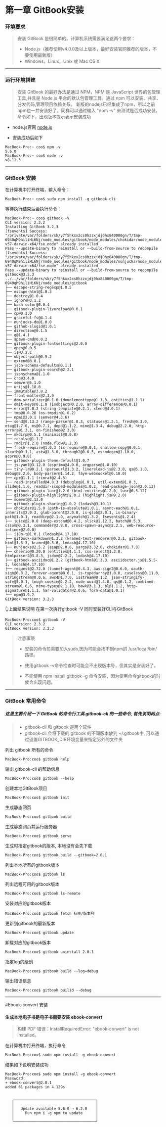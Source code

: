 # 第一章 GitBook安装




### 环境要求
> 安装 GitBook 是很简单的。计算机系统需要满足这两个要求：
>  
>  * Node.js（推荐使用v4.0.0及以上版本，最好安装官网推荐的版本，不要使用最新版）
>  * Windows，Linux，Unix 或 Mac OS X

---


### 运行环境搭建
> 安装 GitBook 的最好办法是通过 NPM，NPM 是 JavaScript 世界的包管理工具,并且是 Node.js 平台的默认包管理工具。通过 npm 可以安装、共享、分发代码,管理项目依赖关系。
> 新版的nodejs已经集成了npm，所以之前npm也一并安装好了。同样可以通过输入 "npm -v" 来测试是否成功安装。命令如下，出现版本提示表示安装成功

* node.js官网
[node.js](https://nodejs.org)


* 安装成功后如下
 
```
MacBook-Pro:~ coo$ npm -v
5.6.0
MacBook-Pro:~ coo$ node -v
v8.11.3
```


---
### GitBook 安装

在计算机中打开终端，输入命令：

```
MacBook-Pro:~ coo$ sudo npm install -g gitbook-cli
```

等待执行结束后会执行命令：

```
MacBook-Pro:~ coo$ gitbook -V
CLI version: 2.3.2
Installing GitBook 3.2.3
[fsevents] Success: "/private/var/folders/sk/y7f5hkxx2cs0hzzxjdj0hx840000gn/T/tmp-6940qM9hiliHi6Nj/node_modules/gitbook/node_modules/chokidar/node_modules/fsevents/lib/binding/Release/node-v57-darwin-x64/fse.node" already installed
Pass --update-binary to reinstall or --build-from-source to recompile
[fsevents] Success: "/private/var/folders/sk/y7f5hkxx2cs0hzzxjdj0hx840000gn/T/tmp-6940qM9hiliHi6Nj/node_modules/gitbook/node_modules/nunjucks/node_modules/chokidar/node_modules/fsevents/lib/binding/Release/node-v57-darwin-x64/fse.node" already installed
Pass --update-binary to reinstall or --build-from-source to recompile
gitbook@3.2.3 ../../var/folders/sk/y7f5hkxx2cs0hzzxjdj0hx840000gn/T/tmp-6940qM9hiliHi6Nj/node_modules/gitbook
├── escape-string-regexp@1.0.5
├── escape-html@1.0.3
├── destroy@1.0.4
├── ignore@3.1.2
├── bash-color@0.0.4
├── gitbook-plugin-livereload@0.0.1
├── cp@0.2.0
├── graceful-fs@4.1.4
├── nunjucks-do@1.0.0
├── github-slugid@1.0.1
├── direction@0.1.5
├── q@1.4.1
├── spawn-cmd@0.0.2
├── gitbook-plugin-fontsettings@2.0.0
├── open@0.0.5
├── is@3.2.1
├── object-path@0.9.2
├── extend@3.0.1
├── json-schema-defaults@0.1.1
├── gitbook-plugin-search@2.2.1
├── jsonschema@1.1.0
├── crc@3.4.0
├── semver@5.1.0
├── urijs@1.18.0
├── immutable@3.8.2
├── front-matter@2.3.0
├── dom-serializer@0.1.0 (domelementtype@1.1.3, entities@1.1.1)
├── omit-keys@0.1.0 (isobject@0.2.0, array-difference@0.0.1)
├── error@7.0.2 (string-template@0.2.1, xtend@4.0.1)
├── tmp@0.0.28 (os-tmpdir@1.0.2)
├── npmi@2.0.1 (semver@4.3.6)
├── send@0.13.2 (range-parser@1.0.3, statuses@1.2.1, fresh@0.3.0, etag@1.7.0, ms@0.7.1, depd@1.1.2, mime@1.3.4, debug@2.2.0, http-errors@1.3.1, on-finished@2.3.0)
├── mkdirp@0.5.1 (minimist@0.0.8)
├── resolve@1.1.7
├── rmdir@1.2.0 (node.flow@1.2.3)
├── fresh-require@1.0.3 (is-require@0.0.1, shallow-copy@0.0.1, sleuth@0.1.1, astw@1.3.0, through2@0.6.5, escodegen@1.10.0, acorn@0.9.0)
├── gitbook-plugin-theme-default@1.0.7
├── js-yaml@3.12.0 (esprima@4.0.0, argparse@1.0.10)
├── tiny-lr@0.2.1 (parseurl@1.3.2, livereload-js@2.3.0, qs@5.1.0, debug@2.2.0, body-parser@1.14.2, faye-websocket@0.10.0)
├── cpr@1.1.1 (rimraf@2.4.5)
├── read-installed@4.0.3 (debuglog@1.0.1, util-extend@1.0.3, slide@1.1.6, readdir-scoped-modules@1.0.2, read-package-json@2.0.13)
├── gitbook-plugin-lunr@1.2.0 (html-entities@1.2.0, lunr@0.5.12)
├── gitbook-plugin-highlight@2.0.2 (highlight.js@9.2.0)
├── moment@2.13.0
├── gitbook-plugin-sharing@1.0.2 (lodash@3.10.1)
├── chokidar@1.5.0 (path-is-absolute@1.0.1, async-each@1.0.1, inherits@2.0.3, glob-parent@2.0.0, is-glob@2.0.1, is-binary-path@1.0.1, readdirp@2.1.0, anymatch@1.3.2, fsevents@1.2.4)
├── juice@2.0.0 (deep-extend@0.4.2, slick@1.12.2, batch@0.5.3, cssom@0.3.1, commander@2.9.0, cross-spawn-async@2.2.5, web-resource-inliner@2.0.0)
├── i18n-t@1.0.1 (lodash@4.17.10)
├── gitbook-markdown@1.3.2 (kramed-text-renderer@0.2.1, gitbook-html@1.3.3, kramed@0.5.6, lodash@4.17.10)
├── nunjucks@2.5.2 (asap@2.0.6, yargs@3.32.0, chokidar@1.7.0)
├── cheerio@0.20.0 (entities@1.1.1, css-select@1.2.0, htmlparser2@3.8.3, jsdom@7.2.2, lodash@4.17.10)
├── gitbook-asciidoc@1.2.2 (gitbook-html@1.3.3, asciidoctor.js@1.5.5-1, lodash@4.17.10)
├── request@2.72.0 (tunnel-agent@0.4.3, aws-sign2@0.6.0, oauth-sign@0.8.2, forever-agent@0.6.1, is-typedarray@1.0.0, caseless@0.11.0, stringstream@0.0.6, aws4@1.7.0, isstream@0.1.2, json-stringify-safe@5.0.1, tough-cookie@2.2.2, node-uuid@1.4.8, qs@6.1.2, combined-stream@1.0.6, mime-types@2.1.18, hawk@3.1.3, bl@1.1.2, http-signature@1.1.1, har-validator@2.0.6, form-data@1.0.1)
└── npm@3.9.2
GitBook version: 3.2.3

```
👆上面结果说明 在第一次执行gitbook -V 同时安装好CLI与GitBook

```
MacBook-Pro:coo$ gitbook -V
CLI version: 2.3.2
GitBook version: 3.2.3
```

>注意事项
>
> * 安装的命令前需要加入sudo,因为可能会找不到npm的 /usr/local/bin/路径。
> * 使用gitbook -v命令检查时可能会不出现版本号，但其实是安装好了。
> 
> 
> * 不能使用 npm install gitbook -g 命令安装，因为使用命令gitbook的时候会出现问题。


---
### GitBook 常用命令


##### 这里主要介绍一下 GitBook 的命令行工具 gitbook-cli 的一些命令, 首先说明两点:
> * gitbook-cli 和 gitbook 是两个软件
> * gitbook-cli 会将下载的 gitbook 的不同版本放到 ~/.gitbook中, 可以通过设置GITBOOK_DIR环境变量来指定另外的文件夹
>
>
>


列出 gitbook 所有的命令
```
MacBook-Pro:coo$ gitbook help
```

输出 gitbook-cli 的帮助信息

```
MacBook-Pro:coo$ gitbook --help
```

创建本地GitBook项目

```
MacBook-Pro:coo$ gitbook init
```


生成静态网页

```
MacBook-Pro:coo$ gitbook build
```


生成静态网页并运行服务器

```
MacBook-Pro:coo$ gitbook serve
```

生成时指定gitbook的版本, 本地没有会先下载

```
MacBook-Pro:coo$ gitbook build --gitbook=2.0.1
```

列出本地所有的gitbook版本

```
MacBook-Pro:coo$ gitbook ls
```

列出远程可用的gitbook版本

```
MacBook-Pro:coo$ gitbook ls-remote
```

安装对应的gitbook版本

```
MacBook-Pro:coo$ gitbook fetch 标签/版本号
```

更新到gitbook的最新版本

```
MacBook-Pro:coo$ gitbook update
```

卸载对应的gitbook版本

```
MacBook-Pro:coo$ gitbook uninstall 2.0.1
```

指定log的级别

```
MacBook-Pro:coo$ gitbook build --log=debug
```



输出错误信息

```
MacBook-Pro:coo$ gitbook builid --debug
```



---


#Ebook-convert 安装

#### 生成本地电子书是电子书需要安装  ebook-convert

>构建 PDF 错误：InstallRequiredError: "ebook-convert" is not installed。
>

在计算机中打开终端，执行命令

```
MacBook-Pro:coo$ sudo npm install -g ebook-convert
```
结果如下说明安装成功

```
MacBook-Pro:coo$ sudo npm install -g ebook-convert
Password:
+ ebook-convert@2.0.1
added 61 packages in 4.129s


   ╭─────────────────────────────────────╮
   │                                     │
   │   Update available 5.6.0 → 6.2.0    │
   │     Run npm i -g npm to update      │
   │                                     │
   ╰─────────────────────────────────────╯
```